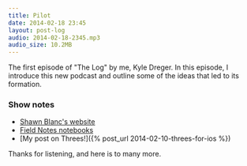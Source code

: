 ```yaml
---
title: Pilot
date: 2014-02-18 23:45
layout: post-log
audio: 2014-02-18-2345.mp3
audio_size: 10.2MB
---
```


The first episode of "The Log" by me, Kyle Dreger. In this episode, I introduce this new podcast and outline some of the ideas that led to its formation.

### Show notes
- [Shawn Blanc's website](http://shawnblanc.net)
- [Field Notes notebooks](http://fieldnotesbrand.com)
- [My post on Threes!]({% post_url 2014-02-10-threes-for-ios %})

Thanks for listening, and here is to many more.